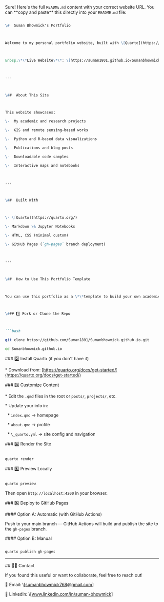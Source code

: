 Sure! Here's the full `README.md` content with your correct website URL. You can \*\*copy and paste\*\* this directly into your `README.md` file:



````markdown

\#  Suman Bhowmick's Portfolio



Welcome to my personal portfolio website, built with \[Quarto](https://quarto.org/) — a modern, flexible scientific and academic publishing system.



&nbsp;\*\*Live Website\*\*: \[https://suman1801.github.io/Sumanbhowmick.github.io/](https://suman1801.github.io/Sumanbhowmick.github.io/)



---



\##  About This Site



This website showcases:

\-  My academic and research projects

\-  GIS and remote sensing-based works

\-  Python and R-based data visualizations

\-  Publications and blog posts

\-  Downloadable code samples

\-  Interactive maps and notebooks



---



\##  Built With



\- \[Quarto](https://quarto.org/)

\- Markdown \& Jupyter Notebooks

\- HTML, CSS (minimal custom)

\- GitHub Pages (`gh-pages` branch deployment)



---



\##  How to Use This Portfolio Template



You can use this portfolio as a \*\*template to build your own academic or project website\*\*. Here's how:



\### 1️⃣ Fork or Clone the Repo



```bash

git clone https://github.com/Suman1801/Sumanbhowmick.github.io.git

cd Sumanbhowmick.github.io

````



\### 2️⃣ Install Quarto (if you don't have it)



\* Download from: \[https://quarto.org/docs/get-started/](https://quarto.org/docs/get-started/)



\### 3️⃣ Customize Content



\* Edit the `.qmd` files in the root or `posts/`, `projects/`, etc.

\* Update your info in:



&nbsp; \* `index.qmd` → homepage

&nbsp; \* `about.qmd` → profile

&nbsp; \* `\_quarto.yml` → site config and navigation



\### 4️⃣ Render the Site



```bash

quarto render

```



\### 5️⃣ Preview Locally



```bash

quarto preview

```



Then open `http://localhost:4200` in your browser.



\### 6️⃣ Deploy to GitHub Pages



\#### Option A: Automatic (with GitHub Actions)



Push to your main branch — GitHub Actions will build and publish the site to the `gh-pages` branch.



\#### Option B: Manual



```bash

quarto publish gh-pages

```



---

\## 🙋‍♂️ Contact



If you found this useful or want to collaborate, feel free to reach out!



📧 Email: \\\[sumanbhowmick768@gmail.com]

🔗 LinkedIn: \\\[www.linkedin.com/in/suman-bhowmick]



```

